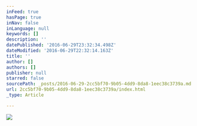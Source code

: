 ```yaml
---
inFeed: true
hasPage: true
inNav: false
inLanguage: null
keywords: []
description: ''
datePublished: '2016-06-29T23:32:34.498Z'
dateModified: '2016-06-29T22:32:14.163Z'
title: ''
author: []
authors: []
publisher: null
starred: false
sourcePath: _posts/2016-06-29-2cc5bf70-9b05-4dd9-8da8-1eec38c3739a.md
url: 2cc5bf70-9b05-4dd9-8da8-1eec38c3739a/index.html
_type: Article

---
```

![](https://the-grid-user-content.s3-us-west-2.amazonaws.com/5a512539-9fc2-4326-b781-e99bef1a8014.jpg)